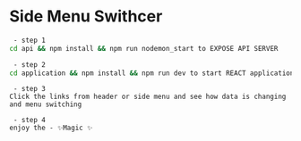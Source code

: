 # Side Menu Swithcer

```sh
 - step 1
cd api && npm install && npm run nodemon_start to EXPOSE API SERVER
```
```sh
 - step 2
cd application && npm install && npm run dev to start REACT application
```

```
 - step 3
Click the links from header or side menu and see how data is changing and menu switching
```

```
 - step 4
enjoy the - ✨Magic ✨
```
